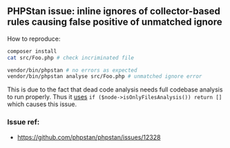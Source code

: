 ## PHPStan issue: inline ignores of collector-based rules causing false positive of unmatched ignore

How to reproduce:

```sh
composer install
cat src/Foo.php # check incriminated file

vendor/bin/phpstan # no errors as expected
vendor/bin/phpstan analyse src/Foo.php # unmatched ignore error
```

This is due to the fact that dead code analysis needs full codebase analysis to run properly. 
Thus it [uses](https://github.com/shipmonk-rnd/dead-code-detector/blob/bbc92af/src/Rule/DeadCodeRule.php#L143) `if ($node->isOnlyFilesAnalysis()) return []` which causes this issue.

### Issue ref:
- https://github.com/phpstan/phpstan/issues/12328
